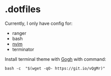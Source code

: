 # .dotfiles

Currently, I only have config for:
- ranger
- bash
- [nvim](https://github.com/timrekelj/neotim)
- terminator

Install terminal theme with [Gogh](https://gogh-co.github.io/Gogh/) with command:
```
bash -c  "$(wget -qO- https://git.io/vQgMr)"
```
